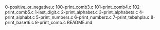 0-positive_or_negative.c
100-print_comb3.c
101-print_comb4.c
102-print_comb5.c
1-last_digit.c
2-print_alphabet.c
3-print_alphabets.c
4-print_alphabt.c
5-print_numbers.c
6-print_numberz.c
7-print_tebahpla.c
8-print_base16.c
9-print_comb.c
README.md
